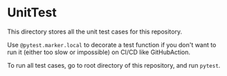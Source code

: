 # UnitTest

This directory stores all the unit test cases for this repository.

Use `@pytest.marker.local` to decorate a test function if you don't want to run it 
(either too slow or impossible) on CI/CD like GitHubAction.

To run all test cases, go to root directory of this repository, and run `pytest`.
